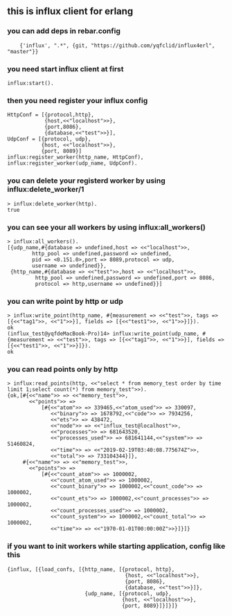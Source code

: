 ## this is influx client for erlang

### you can add deps in rebar.config
```
    {'influx', ".*", {git, "https://github.com/yqfclid/influx4erl", "master"}}
```

### you need start influx client at first
```
influx:start().
```

### then you need register your influx config
```
HttpConf = [{protocol,http},
            {host,<<"localhost">>},
            {port,8086},
            {database,<<"test">>}],
UdpConf = [{protocol, udp},
           {host, <<"localhost">>},
           {port, 8089}]
influx:register_worker(http_name, HttpConf),
influx:register_worker(udp_name, UdpConf).
```


### you can delete your registerd worker by using influx:delete_worker/1
```
> influx:delete_worker(http).
true
```

### you can see your all workers by using influx:all_workers()
```
> influx:all_workers().
[{udp_name,#{database => undefined,host => <<"localhost">>,
        http_pool => undefined,password => undefined,
        pid => <0.151.0>,port => 8089,protocol => udp,
        username => undefined}},
 {http_name,#{database => <<"test">>,host => <<"localhost">>,
         http_pool => undefined,password => undefined,port => 8086,
         protocol => http,username => undefined}}]
```

### you can write point by http or udp
```
> influx:write_point(http_name, #{measurement => <<"test">>, tags => [{<<"tag1">>, <<"1">>}], fields => [{<<"test1">>, <<"1">>}]}).     
ok
(influx_test@yqfdeMacBook-Pro)14> influx:write_point(udp_name, #{measurement => <<"test">>, tags => [{<<"tag1">>, <<"1">>}], fields => [{<<"test1">>, <<"1">>}]}). 
ok
```

### you can read points only by http
```
> influx:read_points(http, <<"select * from memory_test order by time limit 1;select count(*) from memory_test">>).
{ok,[#{<<"name">> => <<"memory_test">>,
       <<"points">> =>
           [#{<<"atom">> => 339465,<<"atom_used">> => 330097,
              <<"binary">> => 1678792,<<"code">> => 7934256,
              <<"ets">> => 438472,
              <<"node">> => <<"influx_test@localhost">>,
              <<"processes">> => 681643520,
              <<"processes_used">> => 681641144,<<"system">> => 51460824,
              <<"time">> => <<"2019-02-19T03:40:08.775674Z">>,
              <<"total">> => 733104344}]},
     #{<<"name">> => <<"memory_test">>,
       <<"points">> =>
           [#{<<"count_atom">> => 1000002,
              <<"count_atom_used">> => 1000002,
              <<"count_binary">> => 1000002,<<"count_code">> => 1000002,
              <<"count_ets">> => 1000002,<<"count_processes">> => 1000002,
              <<"count_processes_used">> => 1000002,
              <<"count_system">> => 1000002,<<"count_total">> => 1000002,
              <<"time">> => <<"1970-01-01T00:00:00Z">>}]}]}
```

### if you want to init workers while starting application, config like this
```
{influx, [{load_confs, [{http_name, [{protocol, http},
                                      {host, <<"localhost">>},
                                      {port, 8086},
                                      {database, <<"test">>}]},
                         {udp_name, [{protocol, udp},
                                     {host, <<"localhost">>},
                                     {port, 8089}]}]}]}
```
